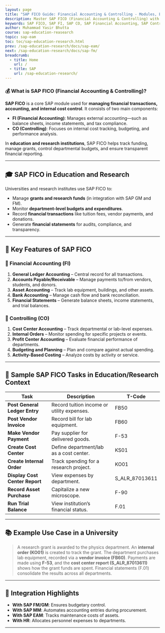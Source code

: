 ```yaml
---
layout: page
title: "SAP FICO Guide: Financial Accounting & Controlling - Modules, Benefits & Training"
description: Master SAP FICO (Financial Accounting & Controlling) with this complete guide. Learn key modules, benefits, career paths, and how SAP FICO streamlines finance processes.
keywords: SAP FICO, SAP FI, SAP CO, SAP Financial Accounting, SAP Controlling, SAP FICO modules, SAP FICO training, SAP FICO certification, SAP finance software, ERP finance module, SAP GL accounting, SAP AR AP, SAP cost center accounting, SAP FICO jobs, SAP S/4HANA Finance  
author: Muhammad Yasir Bhutta
course: sap-education-reasearch
topic: sap-eam
toc: toc/sap-education-research.html
prev: /sap-education-research/docs/sap-eam/
next: /sap-education-research/docs/sap-fm/
breadcrumb:
  - title: Home
    url: /
  - title: SAP
    url: /sap-education-research/
---    
```


### 💰 What is **SAP FICO (Financial Accounting & Controlling)?**

**SAP FICO** is a core SAP module used for **managing financial transactions, accounting, and internal cost control**. It consists of two main components:

* **FI (Financial Accounting)**: Manages external accounting—such as balance sheets, income statements, and tax compliance.
* **CO (Controlling)**: Focuses on internal cost tracking, budgeting, and performance analysis.

In **education and research institutions**, SAP FICO helps track funding, manage grants, control departmental budgets, and ensure transparent financial reporting.

---

## 🎓 SAP FICO in Education and Research

Universities and research institutes use SAP FICO to:

* Manage **grants and research funds** (in integration with SAP GM and FM).
* Monitor **department-level budgets and expenditures**.
* Record **financial transactions** like tuition fees, vendor payments, and donations.
* Generate **financial statements** for audits, compliance, and transparency.

---

## 🔑 Key Features of SAP FICO

### 📗 Financial Accounting (FI)

1. **General Ledger Accounting** – Central record for all transactions.
2. **Accounts Payable/Receivable** – Manage payments to/from vendors, students, and donors.
3. **Asset Accounting** – Track lab equipment, buildings, and other assets.
4. **Bank Accounting** – Manage cash flow and bank reconciliation.
5. **Financial Statements** – Generate balance sheets, income statements, and trial balances.

### 📘 Controlling (CO)

1. **Cost Center Accounting** – Track departmental or lab-level expenses.
2. **Internal Orders** – Monitor spending for specific projects or events.
3. **Profit Center Accounting** – Evaluate financial performance of departments.
4. **Budgeting and Planning** – Plan and compare against actual spending.
5. **Activity-Based Costing** – Analyze costs by activity or service.

---

## 🧪 Sample SAP FICO Tasks in Education/Research Context

| Task                           | Description                                | T-Code           |
| ------------------------------ | ------------------------------------------ | ---------------- |
| **Post General Ledger Entry**  | Record tuition income or utility expenses. | FB50             |
| **Post Vendor Invoice**        | Record bill for lab equipment.             | FB60             |
| **Make Vendor Payment**        | Pay supplier for delivered goods.          | F-53             |
| **Create Cost Center**         | Define department/lab as a cost center.    | KS01             |
| **Create Internal Order**      | Track spending for a research project.     | KO01             |
| **Display Cost Center Report** | View expenses by department.               | S\_ALR\_87013611 |
| **Record Asset Purchase**      | Capitalize a new microscope.               | F-90             |
| **Run Trial Balance**          | View institution’s financial status.       | F.01             |

---

## 📚 Example Use Case in a University

> A research grant is awarded to the physics department. An **internal order (KO01)** is created to track the grant.
> The department purchases lab equipment, recorded via a **vendor invoice (FB60)**.
> Payments are made using **F-53**, and the **cost center report (S\_ALR\_87013611)** shows how the grant funds are spent.
> Financial statements (F.01) consolidate the results across all departments.

---

## 🔄 Integration Highlights

* **With SAP FM/GM**: Ensures budgetary control.
* **With SAP MM**: Automates accounting entries during procurement.
* **With SAP EAM**: Tracks maintenance costs of assets.
* **With HR**: Allocates personnel expenses to departments.

---

